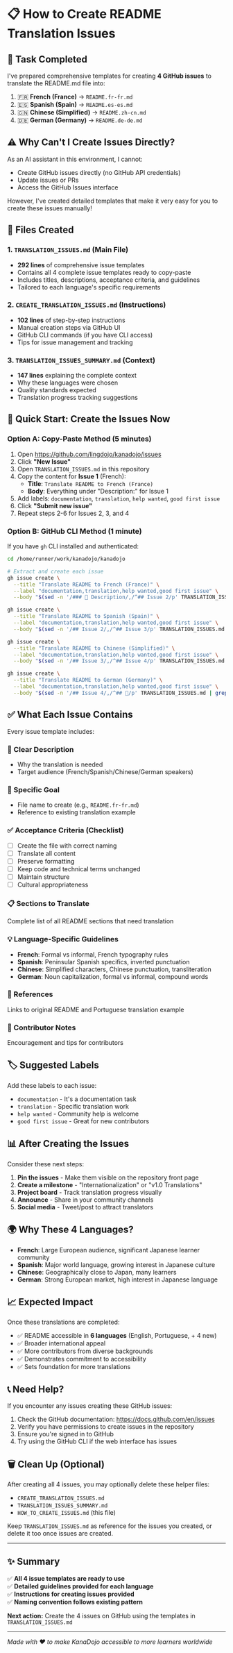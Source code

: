 # 📋 How to Create README Translation Issues

## 🎯 Task Completed

I've prepared comprehensive templates for creating **4 GitHub issues** to translate the README.md file into:

1. 🇫🇷 **French (France)** → `README.fr-fr.md`
2. 🇪🇸 **Spanish (Spain)** → `README.es-es.md`
3. 🇨🇳 **Chinese (Simplified)** → `README.zh-cn.md`
4. 🇩🇪 **German (Germany)** → `README.de-de.md`

## ⚠️ Why Can't I Create Issues Directly?

As an AI assistant in this environment, I cannot:
- Create GitHub issues directly (no GitHub API credentials)
- Update issues or PRs
- Access the GitHub Issues interface

However, I've created detailed templates that make it very easy for you to create these issues manually!

## 📁 Files Created

### 1. `TRANSLATION_ISSUES.md` (Main File)
- **292 lines** of comprehensive issue templates
- Contains all 4 complete issue templates ready to copy-paste
- Includes titles, descriptions, acceptance criteria, and guidelines
- Tailored to each language's specific requirements

### 2. `CREATE_TRANSLATION_ISSUES.md` (Instructions)
- **102 lines** of step-by-step instructions
- Manual creation steps via GitHub UI
- GitHub CLI commands (if you have CLI access)
- Tips for issue management and tracking

### 3. `TRANSLATION_ISSUES_SUMMARY.md` (Context)
- **147 lines** explaining the complete context
- Why these languages were chosen
- Quality standards expected
- Translation progress tracking suggestions

## 🚀 Quick Start: Create the Issues Now

### Option A: Copy-Paste Method (5 minutes)

1. Open https://github.com/lingdojo/kanadojo/issues
2. Click **"New Issue"**
3. Open `TRANSLATION_ISSUES.md` in this repository
4. Copy the content for **Issue 1** (French):
   - **Title**: `Translate README to French (France)`
   - **Body**: Everything under "Description:" for Issue 1
5. Add labels: `documentation`, `translation`, `help wanted`, `good first issue`
6. Click **"Submit new issue"**
7. Repeat steps 2-6 for Issues 2, 3, and 4

### Option B: GitHub CLI Method (1 minute)

If you have `gh` CLI installed and authenticated:

```bash
cd /home/runner/work/kanadojo/kanadojo

# Extract and create each issue
gh issue create \
  --title "Translate README to French (France)" \
  --label "documentation,translation,help wanted,good first issue" \
  --body "$(sed -n '/### 📝 Description/,/^## Issue 2/p' TRANSLATION_ISSUES.md | head -n -2)"

gh issue create \
  --title "Translate README to Spanish (Spain)" \
  --label "documentation,translation,help wanted,good first issue" \
  --body "$(sed -n '/## Issue 2/,/^## Issue 3/p' TRANSLATION_ISSUES.md | grep -A 1000 '### 📝 Description' | head -n -2)"

gh issue create \
  --title "Translate README to Chinese (Simplified)" \
  --label "documentation,translation,help wanted,good first issue" \
  --body "$(sed -n '/## Issue 3/,/^## Issue 4/p' TRANSLATION_ISSUES.md | grep -A 1000 '### 📝 Description' | head -n -2)"

gh issue create \
  --title "Translate README to German (Germany)" \
  --label "documentation,translation,help wanted,good first issue" \
  --body "$(sed -n '/## Issue 4/,/^## 📌/p' TRANSLATION_ISSUES.md | grep -A 1000 '### 📝 Description' | head -n -2)"
```

## ✅ What Each Issue Contains

Every issue template includes:

### 📝 Clear Description
- Why the translation is needed
- Target audience (French/Spanish/Chinese/German speakers)

### 🎯 Specific Goal
- File name to create (e.g., `README.fr-fr.md`)
- Reference to existing translation example

### ✅ Acceptance Criteria (Checklist)
- [ ] Create the file with correct naming
- [ ] Translate all content
- [ ] Preserve formatting
- [ ] Keep code and technical terms unchanged
- [ ] Maintain structure
- [ ] Cultural appropriateness

### 📋 Sections to Translate
Complete list of all README sections that need translation

### 💡 Language-Specific Guidelines
- **French**: Formal vs informal, French typography rules
- **Spanish**: Peninsular Spanish specifics, inverted punctuation
- **Chinese**: Simplified characters, Chinese punctuation, transliteration
- **German**: Noun capitalization, formal vs informal, compound words

### 🔗 References
Links to original README and Portuguese translation example

### 🤝 Contributor Notes
Encouragement and tips for contributors

## 🏷️ Suggested Labels

Add these labels to each issue:
- `documentation` - It's a documentation task
- `translation` - Specific translation work
- `help wanted` - Community help is welcome
- `good first issue` - Great for new contributors

## 📊 After Creating the Issues

Consider these next steps:

1. **Pin the issues** - Make them visible on the repository front page
2. **Create a milestone** - "Internationalization" or "v1.0 Translations"
3. **Project board** - Track translation progress visually
4. **Announce** - Share in your community channels
5. **Social media** - Tweet/post to attract translators

## 🌍 Why These 4 Languages?

- **French**: Large European audience, significant Japanese learner community
- **Spanish**: Major world language, growing interest in Japanese culture
- **Chinese**: Geographically close to Japan, many learners
- **German**: Strong European market, high interest in Japanese language

## 📈 Expected Impact

Once these translations are completed:
- ✅ README accessible in **6 languages** (English, Portuguese, + 4 new)
- ✅ Broader international appeal
- ✅ More contributors from diverse backgrounds
- ✅ Demonstrates commitment to accessibility
- ✅ Sets foundation for more translations

## 📞 Need Help?

If you encounter any issues creating these GitHub issues:
1. Check the GitHub documentation: https://docs.github.com/en/issues
2. Verify you have permissions to create issues in the repository
3. Ensure you're signed in to GitHub
4. Try using the GitHub CLI if the web interface has issues

## 🗑️ Clean Up (Optional)

After creating all 4 issues, you may optionally delete these helper files:
- `CREATE_TRANSLATION_ISSUES.md`
- `TRANSLATION_ISSUES_SUMMARY.md`
- `HOW_TO_CREATE_ISSUES.md` (this file)

Keep `TRANSLATION_ISSUES.md` as reference for the issues you created, or delete it too once issues are created.

---

## ✨ Summary

✅ **All 4 issue templates are ready to use**  
✅ **Detailed guidelines provided for each language**  
✅ **Instructions for creating issues provided**  
✅ **Naming convention follows existing pattern**  

**Next action:** Create the 4 issues on GitHub using the templates in `TRANSLATION_ISSUES.md`

---

*Made with ❤️ to make KanaDojo accessible to more learners worldwide*
